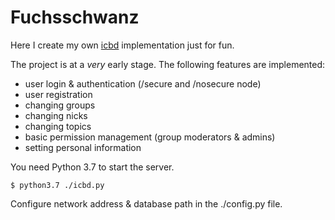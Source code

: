 # Fuchsschwanz

Here I create my own [icbd](http://www.icb.net/) implementation just for fun.

The project is at a *very* early stage. The following features are implemented:

* user login & authentication (/secure and /nosecure node)
* user registration
* changing groups
* changing nicks
* changing topics
* basic permission management (group moderators & admins)
* setting personal information

You need Python 3.7 to start the server.

	$ python3.7 ./icbd.py

Configure network address & database path in the ./config.py file.
